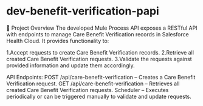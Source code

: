 # dev-benefit-verification-papi


📌 Project Overview
The developed Mule Process API exposes a RESTful API with endpoints to manage Care Benefit Verification records in Salesforce Health Cloud. It provides functionality to:

1.Accept requests to create Care Benefit Verification records.
2.Retrieve all created Care Benefit Verification requests.
3.Validate the requests against provided information and update them accordingly.

API Endpoints:
POST /api/care-benefit-verification – Creates a Care Benefit Verification request.
GET /api/care-benefit-verification – Retrieves all created Care Benefit Verification requests.
Scheduler – Executes periodically or can be triggered manually to validate and update requests.
